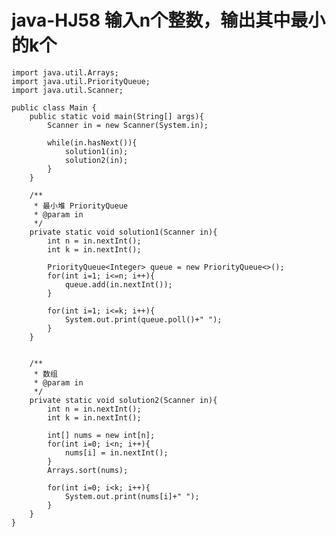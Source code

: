 # java-HJ58 输入n个整数，输出其中最小的k个


    import java.util.Arrays;
    import java.util.PriorityQueue;
    import java.util.Scanner;
    
    public class Main {
        public static void main(String[] args){
            Scanner in = new Scanner(System.in);
    
            while(in.hasNext()){
                solution1(in);
                solution2(in);
            }
        }
    
        /**
         * 最小堆 PriorityQueue
         * @param in
         */
        private static void solution1(Scanner in){
            int n = in.nextInt();
            int k = in.nextInt();
    
            PriorityQueue<Integer> queue = new PriorityQueue<>();
            for(int i=1; i<=n; i++){
                queue.add(in.nextInt());
            }
    
            for(int i=1; i<=k; i++){
                System.out.print(queue.poll()+" ");
            }
        }
    
    
        /**
         * 数组
         * @param in
         */
        private static void solution2(Scanner in){
            int n = in.nextInt();
            int k = in.nextInt();
    
            int[] nums = new int[n];
            for(int i=0; i<n; i++){
                nums[i] = in.nextInt();
            }
            Arrays.sort(nums);
    
            for(int i=0; i<k; i++){
                System.out.print(nums[i]+" ");
            }
        }
    }

  

